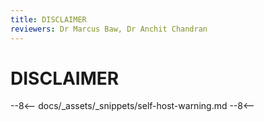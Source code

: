 ```yaml
---
title: DISCLAIMER
reviewers: Dr Marcus Baw, Dr Anchit Chandran
---
```


# DISCLAIMER

--8<--
docs/_assets/_snippets/self-host-warning.md
--8<--
